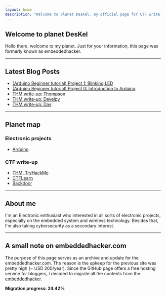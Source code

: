 ```yaml
---
layout: home
description: "Welcome to planet DesKel, my official page for CTF write-up, Electronic tutorial, review and etc."
---
```


## Welcome to planet DesKel

Hello there, welcome to my planet. Just for your information, this page was formerly known as embeddedhacker. 

---

## Latest Blog Posts
<!-- BLOG-POST-LIST:START -->
- [(Arduino Beginner tutorial) Project 1: Blinking LED](https://deskel.github.io/posts/arduino/tutorial/beginner/project-1)
- [(Arduino Beginner tutorial) Project 0: Introduction to Arduino](https://deskel.github.io/posts/arduino/tutorial/beginner/project-0)
- [THM write-up: Thompson](https://deskel.github.io/posts/thm/thompson)
- [THM write-up: Develpy](https://deskel.github.io/posts/thm/develpy)
- [THM write-up: Dav](https://deskel.github.io/posts/thm/dav)
<!-- BLOG-POST-LIST:END -->

---

## Planet map

### Electronic projects
- [Arduino](https://deskel.github.io/arduino)

### CTF write-up
- [THM, TryHackMe](https://deskel.github.io/thm)
- [CTFLearn](https://www.embeddedhacker.com)
- [Backdoor](https://www.embeddedhacker.com)

--- 

## About me

I'm an Electronic enthusiast who interested in all sorts of electronic projects, especially on the embedded system and wireless technology. Besides that, I'm also taking cybersecurity as a secondary interest.

---

## A small note on embeddedhacker.com

The purpose of this page serves as an archive and update for the embeddedhacker.com. The reason is the upkeep for the previous site was pretty high (~ USD 200/year). Since the GitHub page offers a free hosting service for bloggers, I decided to migrate all the contents from the [embeddedhacker](https://www.embeddedhacker.com). 

**Migration progress: 24.42%**


